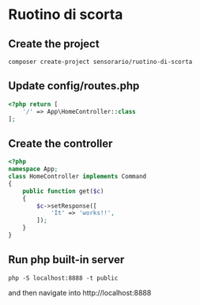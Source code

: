 # Ruotino di scorta

## Create the project

```terminal
composer create-project sensorario/ruotino-di-scorta
```

## Update config/routes.php

```php
<?php return [
    '/' => App\HomeController::class
];
```

## Create the controller

```php
<?php
namespace App;
class HomeController implements Command
{
    public function get($c)
    {
        $c->setResponse([
            'It' => 'works!!',
        ]);
    }
}
```

## Run php built-in server

```terminal
php -S localhost:8888 -t public
```

and then navigate into http://localhost:8888
